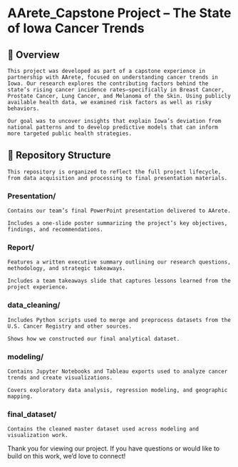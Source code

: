 # AArete_Capstone Project – The State of Iowa Cancer Trends

## 📝 Overview

    This project was developed as part of a capstone experience in partnership with AArete, focused on understanding cancer trends in Iowa. Our research explores the contributing factors behind the state’s rising cancer incidence rates—specifically in Breast Cancer, Prostate Cancer, Lung Cancer, and Melanoma of the Skin. Using publicly available health data, we examined risk factors as well as risky behaviors.

    Our goal was to uncover insights that explain Iowa’s deviation from national patterns and to develop predictive models that can inform more targeted public health strategies.

## 📁 Repository Structure

    This repository is organized to reflect the full project lifecycle, from data acquisition and processing to final presentation materials.

### Presentation/

    Contains our team’s final PowerPoint presentation delivered to AArete.

    Includes a one-slide poster summarizing the project’s key objectives, findings, and recommendations.

### Report/

    Features a written executive summary outlining our research questions, methodology, and strategic takeaways.

    Includes a team takeaways slide that captures lessons learned from the project experience.

### data_cleaning/

    Includes Python scripts used to merge and preprocess datasets from the U.S. Cancer Registry and other sources.

    Shows how we constructed our final analytical dataset.

### modeling/

    Contains Jupyter Notebooks and Tableau exports used to analyze cancer trends and create visualizations.

    Covers exploratory data analysis, regression modeling, and geographic mapping.

### final_dataset/

    Contains the cleaned master dataset used across modeling and visualization work.

Thank you for viewing our project. If you have questions or would like to build on this work, we’d love to connect!
